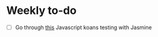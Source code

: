 # Weekly to-do

- [ ] Go through [this](https://github.com/mrdavidlaing/javascript-koans) Javascript koans testing with Jasmine